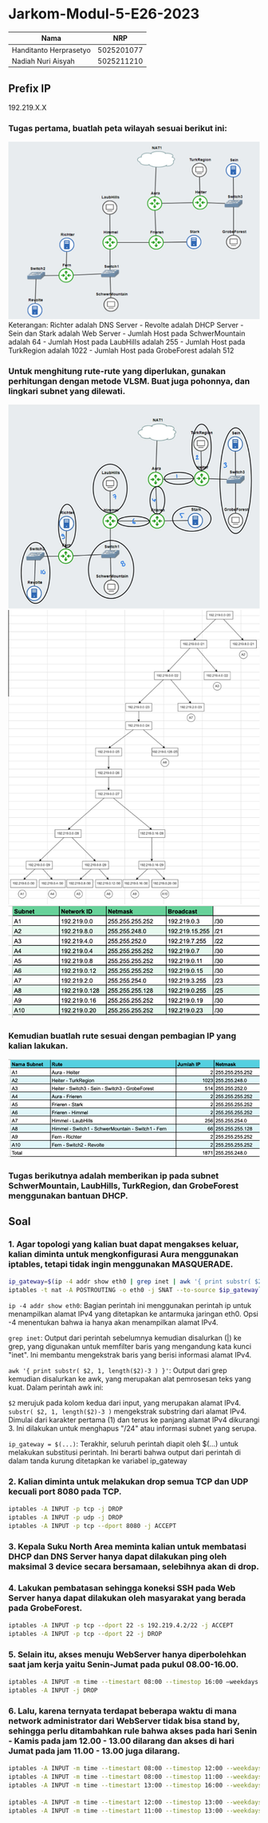 # Jarkom-Modul-5-E26-2023
| Nama | NRP |
|----------|----------|
| Handitanto Herprasetyo | 5025201077 |
| Nadiah Nuri Aisyah  | 5025211210 |  

<h2>Prefix IP</h2>

192.219.X.X

### Tugas pertama, buatlah peta wilayah sesuai berikut ini:
<img src=soal.png>
Keterangan:	Richter adalah DNS Server
- Revolte adalah DHCP Server 
- Sein dan Stark adalah Web Server
- Jumlah Host pada SchwerMountain adalah 64
- Jumlah Host pada LaubHills adalah 255
- Jumlah Host pada TurkRegion adalah 1022
- Jumlah Host pada GrobeForest adalah 512

### Untuk menghitung rute-rute yang diperlukan, gunakan perhitungan dengan metode VLSM. Buat juga pohonnya, dan lingkari subnet yang dilewati.

<img src=subnet.png>
<img src=treevlsm.png>
<img src=pembagian-ip.png>

### Kemudian buatlah rute sesuai dengan pembagian IP yang kalian lakukan.

<img src=rute.png>

### Tugas berikutnya adalah memberikan ip pada subnet SchwerMountain, LaubHills, TurkRegion, dan GrobeForest menggunakan bantuan DHCP.

Soal
--

### 1. Agar topologi yang kalian buat dapat mengakses keluar, kalian diminta untuk mengkonfigurasi Aura menggunakan iptables, tetapi tidak ingin menggunakan MASQUERADE.

```bash
ip_gateway=$(ip -4 addr show eth0 | grep inet | awk '{ print substr( $2, 1, length($2)-3 ) }')
iptables -t nat -A POSTROUTING -o eth0 -j SNAT --to-source $ip_gateway`
```
`ip -4 addr show eth0`: Bagian perintah ini menggunakan perintah ip untuk menampilkan alamat IPv4 yang ditetapkan ke antarmuka jaringan eth0. Opsi -4 menentukan bahwa ia hanya akan menampilkan alamat IPv4.

`grep inet`: Output dari perintah sebelumnya kemudian disalurkan (|) ke grep, yang digunakan untuk memfilter baris yang mengandung kata kunci "inet". Ini membantu mengekstrak baris yang berisi informasi alamat IPv4.

`awk '{ print substr( $2, 1, length($2)-3 ) }'`: Output dari grep kemudian disalurkan ke awk, yang merupakan alat pemrosesan teks yang kuat. Dalam perintah awk ini:

`$2` merujuk pada kolom kedua dari input, yang merupakan alamat IPv4.
`substr( $2, 1, length($2)-3 )` mengekstrak substring dari alamat IPv4. Dimulai dari karakter pertama (1) dan terus ke panjang alamat IPv4 dikurangi 3. Ini dilakukan untuk menghapus "/24" atau informasi subnet yang serupa.

`ip_gateway = $(...)`: Terakhir, seluruh perintah diapit oleh $(...) untuk melakukan substitusi perintah. Ini berarti bahwa output dari perintah di dalam tanda kurung ditetapkan ke variabel ip_gateway

### 2. Kalian diminta untuk melakukan drop semua TCP dan UDP kecuali port 8080 pada TCP.
```bash
iptables -A INPUT -p tcp -j DROP
iptables -A INPUT -p udp -j DROP
iptables -A INPUT -p tcp --dport 8080 -j ACCEPT
```
### 3. Kepala Suku North Area meminta kalian untuk membatasi DHCP dan DNS Server hanya dapat dilakukan ping oleh maksimal 3 device secara bersamaan, selebihnya akan di drop.

### 4. Lakukan pembatasan sehingga koneksi SSH pada Web Server hanya dapat dilakukan oleh masyarakat yang berada pada GrobeForest.
```bash
iptables -A INPUT -p tcp --dport 22 -s 192.219.4.2/22 -j ACCEPT
iptables -A INPUT -p tcp --dport 22 -j DROP
```

### 5. Selain itu, akses menuju WebServer hanya diperbolehkan saat jam kerja yaitu Senin-Jumat pada pukul 08.00-16.00.
```bash
iptables -A INPUT -m time --timestart 08:00 --timestop 16:00 –weekdays Mon,Tue,Wed,Thu,Fri -j ACCEPT
iptables -A INPUT -j DROP
```

### 6. Lalu, karena ternyata terdapat beberapa waktu di mana network administrator dari WebServer tidak bisa stand by, sehingga perlu ditambahkan rule bahwa akses pada hari Senin - Kamis pada jam 12.00 - 13.00 dilarang dan akses di hari Jumat pada jam 11.00 - 13.00 juga dilarang.
```bash
iptables -A INPUT -m time --timestart 08:00 --timestop 12:00 --weekdays Mon,Tue,Wed,Thu -j ACCEPT
iptables -A INPUT -m time --timestart 08:00 --timestop 11:00 --weekdays Fri -j ACCEPT
iptables -A INPUT -m time --timestart 13:00 --timestop 16:00 --weekdays Mon,Tue,Wed,Thu,Fri -j ACCEPT

iptables -A INPUT -m time --timestart 12:00 --timestop 13:00 --weekdays Mon,Tue,Wed,Thu -j DROP
iptables -A INPUT -m time --timestart 11:00 --timestop 13:00 --weekdays Fri -j DROP
```
